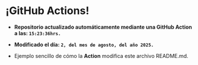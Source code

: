 # ¡GitHub Actions!
* **Repositorio actualizado automáticamente mediante una GitHub Action a las: `15:23:36hrs.`**
* **Modificado el día: `2, del mes de agosto, del año 2025.`**

* Ejemplo sencillo de cómo la **Action** modifica este archivo README.md.
